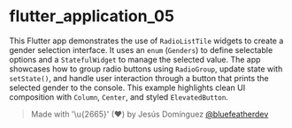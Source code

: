# flutter_application_05

This Flutter app demonstrates the use of `RadioListTile` widgets to create a gender selection interface. It uses an `enum` (`Genders`) to define selectable options and a `StatefulWidget` to manage the selected value. The app showcases how to group radio buttons using `RadioGroup`, update state with `setState()`, and handle user interaction through a button that prints the selected gender to the console. This example highlights clean UI composition with `Column`, `Center`, and styled `ElevatedButton`.

> Made with '\u{2665}' (♥) by Jesús Domínguez [@bluefeatherdev](https://github.com/bluefeatherdev)
